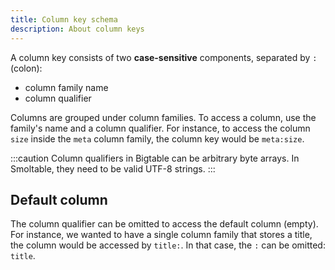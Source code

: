 ```yaml
---
title: Column key schema
description: About column keys
---
```


A column key consists of two **case-sensitive** components, separated by `:` (colon):
 
- column family name
- column qualifier

Columns are grouped under column families. To access a column, use the family's name and a column qualifier. For instance, to access the column `size` inside the `meta` column family, the column key would be `meta:size`.

:::caution
Column qualifiers in Bigtable can be arbitrary byte arrays. In Smoltable, they need to be valid UTF-8 strings.
:::

## Default column

The column qualifier can be omitted to access the default column (empty). For instance,
we wanted to have a single column family that stores a title, the column would be accessed
by `title:`. In that case, the `:` can be omitted: `title`.
